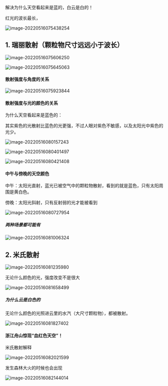 解决为什么天空看起来是蓝的，白云是白的！





红光的波长最长，

![image-20220516075438254](01-%E5%85%89%E7%9A%84%E6%95%A3%E5%B0%84.assets/image-20220516075438254.png)

## 1. 瑞丽散射（颗粒物尺寸远远小于波长）

![image-20220516075606250](01-%E5%85%89%E7%9A%84%E6%95%A3%E5%B0%84.assets/image-20220516075606250.png)

![image-20220516075645063](01-%E5%85%89%E7%9A%84%E6%95%A3%E5%B0%84.assets/image-20220516075645063.png)



#### 散射强度与角度的关系

![image-20220516075923844](01-%E5%85%89%E7%9A%84%E6%95%A3%E5%B0%84.assets/image-20220516075923844.png)

#### 散射强度与光的颜色的关系

为什么天空看起来是蓝色的：

其实紫色的光散射比蓝色的光更强，不过人眼对紫色不敏感，以及太阳光中紫色的光少。

![image-20220516080157243](01-%E5%85%89%E7%9A%84%E6%95%A3%E5%B0%84.assets/image-20220516080157243.png)

![image-20220516080401497](01-%E5%85%89%E7%9A%84%E6%95%A3%E5%B0%84.assets/image-20220516080401497.png)

![image-20220516080421408](01-%E5%85%89%E7%9A%84%E6%95%A3%E5%B0%84.assets/image-20220516080421408.png)

#### 中午与傍晚的天空颜色

中午：太阳光直射，蓝光已被空气中的颗粒物散射，看到的就是蓝色，只有太阳周围是黄白色。

傍晚：太阳光斜射，只有反射弱的光才能被看到

![image-20220516080727954](01-%E5%85%89%E7%9A%84%E6%95%A3%E5%B0%84.assets/image-20220516080727954.png)

##### 两种场景都可能有

![image-20220516081006324](01-%E5%85%89%E7%9A%84%E6%95%A3%E5%B0%84.assets/image-20220516081006324.png)

## 2. 米氏散射

![image-20220516081235980](01-%E5%85%89%E7%9A%84%E6%95%A3%E5%B0%84.assets/image-20220516081235980.png)



无论什么颜色的光，强度改变不是很大

![image-20220516081658499](01-%E5%85%89%E7%9A%84%E6%95%A3%E5%B0%84.assets/image-20220516081658499.png)

##### 为什么云是白色的

无论什么颜色的光照进云里的水汽（大尺寸颗粒物），都被散射。

![image-20220516081827402](01-%E5%85%89%E7%9A%84%E6%95%A3%E5%B0%84.assets/image-20220516081827402.png)

#### 浙江舟山惊现“血红色天空”！

米氏散射解释

![image-20220516082021599](01-%E5%85%89%E7%9A%84%E6%95%A3%E5%B0%84.assets/image-20220516082021599.png)

发生森林大火的时候也会出现

![image-20220516082144014](01-%E5%85%89%E7%9A%84%E6%95%A3%E5%B0%84.assets/image-20220516082144014.png)